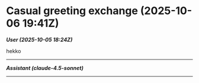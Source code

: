 <!-- Generated by SpecStory -->

<!-- cursor Session 7a7720d7-92fb-4100-a156-eff96d7925f6 (2025-10-06 19:41Z) -->

# Casual greeting exchange (2025-10-06 19:41Z)

_**User (2025-10-05 18:24Z)**_

hekko

---

_**Assistant (claude-4.5-sonnet)**_



---


